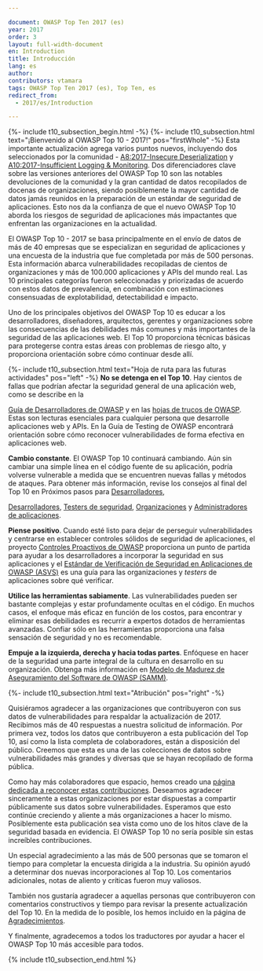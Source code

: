 ```yaml
---

document: OWASP Top Ten 2017 (es)
year: 2017
order: 3
layout: full-width-document
en: Introduction
title: Introducción
lang: es
author:
contributors: vtamara
tags: OWASP Top Ten 2017 (es), Top Ten, es
redirect_from:
  - 2017/es/Introduction

---
```


{%- include t10_subsection_begin.html -%}
{%- include t10_subsection.html text="¡Bienvenido al OWASP Top 10 - 2017!" pos="firstWhole" -%}
Esta importante actualización agrega varios puntos nuevos, incluyendo dos
seleccionados por la comunidad -
[A8:2017-Insecure Deserialization](A8_2017-Insecure_Deserialization) y
[A10:2017-Insufficient Logging &amp; Monitoring](A10_2017-Insufficient_Logging%2526Monitoring).
Dos diferenciadores clave sobre las versiones anteriores del OWASP Top 10
son las notables devoluciones de la comunidad y la gran cantidad de datos
recopilados de docenas de organizaciones, siendo posiblemente la mayor
cantidad de datos jamás reunidos en la preparación de un estándar de
seguridad de aplicaciones. Esto nos da la confianza de que el nuevo
OWASP Top 10 aborda los riesgos de seguridad de aplicaciones más impactantes
que enfrentan las organizaciones en la actualidad.<br>

El OWASP Top 10 - 2017 se basa principalmente en el envío de datos de más de
40 empresas que se especializan en seguridad de aplicaciones y una encuesta
de la industria que fue completada por más de 500 personas. Esta información
abarca vulnerabilidades recopiladas de cientos de organizaciones y más de
100.000 aplicaciones y APIs del mundo real. Las 10 principales categorías
fueron seleccionadas y priorizadas de acuerdo con estos datos de prevalencia,
en combinación con estimaciones consensuadas de explotabilidad,
detectabilidad e impacto.<br>

Uno de los principales objetivos del OWASP Top 10 es educar a los
desarrolladores, diseñadores, arquitectos, gerentes y organizaciones sobre
las consecuencias de las debilidades más comunes y más importantes de la
seguridad de las aplicaciones web. El Top 10 proporciona técnicas básicas
para protegerse contra estas áreas con problemas de riesgo alto, y
proporciona orientación sobre cómo continuar desde allí.

{%- include t10_subsection.html text="Hoja de ruta para las futuras actividades" pos="left" -%}
**No se detenga en el Top 10**. Hay cientos de fallas que
podrían afectar la seguridad general de una aplicación web,
como se describe en la

[Guía de Desarrolladores de OWASP](https://wiki.owasp.org/index.php/OWASP_Guide_Project)
y en las
[hojas de trucos de OWASP](/www-project-cheat-sheets).
Estas son lecturas esenciales para cualquier persona que desarrolle
aplicaciones web y APIs. En la Guía de Testing de OWASP encontrará
orientación sobre cómo reconocer vulnerabilidades de forma
efectiva en aplicaciones web.<br>

**Cambio constante**. El OWASP Top 10 continuará
cambiando. Aún sin cambiar una simple línea en el código
fuente de su aplicación, podría volverse vulnerable a medida
que se encuentren nuevas fallas y métodos de ataques. Para
obtener más información, revise los consejos al final del Top
10 en Próximos pasos para
[Desarrolladores](What%2527s_Next_for_Developers),

[Desarrolladores](Próximos_pasos_para_Desarrolladores),
[Testers de seguridad](Próximos_pasos_para_Testers),
[Organizaciones](Próximos_pasos_para_las_Organizaciones) y
[Administradores de aplicaciones](Próximos_pasos_para_los_Administradores_de_Aplicaciones).<br>

**Piense positivo**. Cuando esté listo para dejar de perseguir
vulnerabilidades y centrarse en establecer controles sólidos
de seguridad de aplicaciones, el proyecto
[Controles Proactivos de OWASP](/www-project-proactive-controls)
proporciona un punto de partida para
ayudar a los desarrolladores a incorporar la seguridad en sus
aplicaciones y el
[Estándar de Verificación de Seguridad en Aplicaciones de OWASP (ASVS)](/www-project-application-security-verification-standard)
es una guía para las organizaciones y *testers* de aplicaciones sobre
qué verificar.<br>

**Utilice las herramientas sabiamente**. Las vulnerabilidades
pueden ser bastante complejas y estar profundamente ocultas
en el código. En muchos casos, el enfoque más eficaz en
función de los costos, para encontrar y eliminar esas
debilidades es recurrir a expertos dotados de herramientas
avanzadas. Confiar sólo en las herramientas proporciona una
falsa sensación de seguridad y no es recomendable.<br>

**Empuje a la izquierda, derecha y hacia todas partes**. Enfóquese en
hacer de la seguridad una parte integral de la cultura en
desarrollo en su organización. Obtenga más información en
[Modelo de Madurez de Aseguramiento del Software de OWASP (SAMM)](/www-project-samm).<br>

{%- include t10_subsection.html text="Atribución" pos="right" -%}

Quisiéramos agradecer a las organizaciones que contribuyeron
con sus datos de vulnerabilidades para respaldar la
actualización de 2017. Recibimos más de 40 respuestas a
nuestra solicitud de información. Por primera vez, todos los
datos que contribuyeron a esta publicación del Top 10, así
como la lista completa de colaboradores, están a disposición
del público. Creemos que esta es una de las colecciones de
datos sobre vulnerabilidades más grandes y diversas que se
hayan recopilado de forma pública.<br>

Como hay más colaboradores que espacio, hemos creado una
[página dedicada a reconocer estas contribuciones](Agradecimientos).
Deseamos agradecer sinceramente a estas organizaciones por estar
dispuestas a compartir públicamente sus datos sobre
vulnerabilidades. Esperamos que esto continúe creciendo y
aliente a más organizaciones a hacer lo mismo. Posiblemente
esta publicación sea vista como uno de los hitos clave de la
seguridad basada en evidencia. El OWASP Top 10 no sería
posible sin estas increíbles contribuciones.<br>

Un especial agradecimiento a las más de 500 personas que se
tomaron el tiempo para completar la encuesta dirigida a la
industria. Su opinión ayudó a determinar dos nuevas
incorporaciones al Top 10. Los comentarios adicionales, notas
de aliento y críticas fueron muy valiosos.<br>

También nos gustaría agradecer a aquellas personas que
contribuyeron con comentarios constructivos y tiempo para
revisar la presente actualización del Top 10. En la medida de lo
posible, los hemos incluido en la página de
[Agradecimientos](Agradecimientos).<br>

Y finalmente, agradecemos a todos los traductores por ayudar
a hacer el OWASP Top 10 más accesible para todos.<br>

{% include t10_subsection_end.html %}
